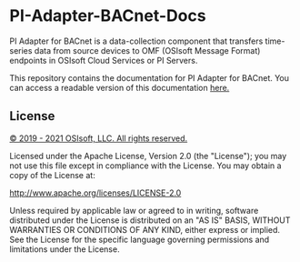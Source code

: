 # PI-Adapter-BACnet-Docs
PI Adapter for BACnet is a data-collection component that transfers time-series data from source devices to OMF (OSIsoft Message Format) endpoints in OSIsoft Cloud Services or PI Servers.

This repository contains the documentation for PI Adapter for BACnet. You can access a readable version of this documentation [here.](https://osisoft.github.io/PI-Adapter-BACnet-Docs/v1/)

## License

<a href="https://www.osisoft.com/copyright/">© 2019 - 2021 OSIsoft, LLC. All rights reserved.</a>

Licensed under the Apache License, Version 2.0 (the "License"); you may not use this file except in compliance with the License. You may obtain a copy of the License at:

http://www.apache.org/licenses/LICENSE-2.0

Unless required by applicable law or agreed to in writing, software distributed under the License is distributed on an "AS IS" BASIS, WITHOUT WARRANTIES OR CONDITIONS OF ANY KIND, either express or implied. See the License for the specific language governing permissions and limitations under the License.
